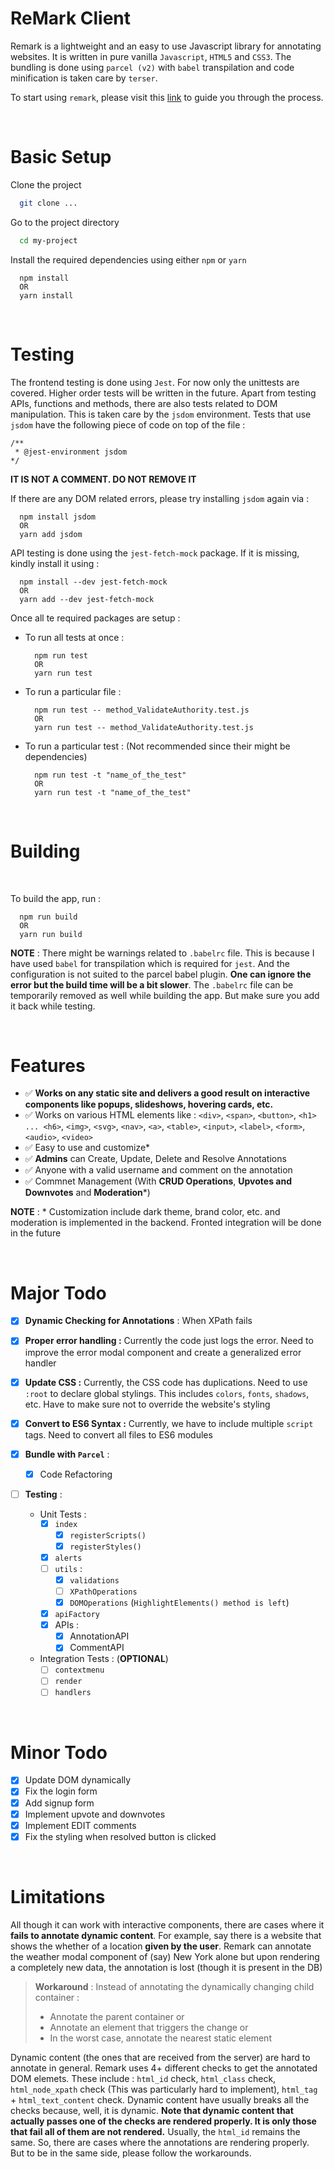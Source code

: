 # ReMark Client

Remark is a lightweight and an easy to use Javascript library for annotating websites. It is written in pure vanilla `Javascript`, `HTML5` and `CSS3`. The bundling is done using `parcel (v2)` with `babel` transpilation and code minification is taken care by `terser`.

To start using `remark`, please visit this [link](https://github.com/Vishvam10/ReMark-Admin) to guide you through the process.

<br>

# Basic Setup


Clone the project
```bash
  git clone ...
```

Go to the project directory
```bash
  cd my-project
```

Install the required dependencies using either `npm` or `yarn`
```
  npm install 
  OR
  yarn install
```

<br>


# Testing 

The frontend testing is done using `Jest`. For now only the unittests are covered. Higher order tests will be written in the future. Apart from testing APIs, functions and methods, there are also tests related to DOM manipulation. This is taken care by the `jsdom` environment. Tests that use `jsdom` have the following piece of code on top of the file :

```
/**
 * @jest-environment jsdom
*/
```

**IT IS NOT A COMMENT. DO NOT REMOVE IT**

If there are any DOM related errors, please try installing `jsdom` again via :

```
  npm install jsdom
  OR
  yarn add jsdom
```

API testing is done using the `jest-fetch-mock` package. If it is missing, kindly install it using :

```
  npm install --dev jest-fetch-mock
  OR
  yarn add --dev jest-fetch-mock
```

Once all te required packages are setup :

- To run all tests at once :
  ```
    npm run test
    OR
    yarn run test
  ```
- To run a particular file :
  ```
    npm run test -- method_ValidateAuthority.test.js
    OR
    yarn run test -- method_ValidateAuthority.test.js
  ```
- To run a particular test : (Not recommended since their might be dependencies)
  ```
    npm run test -t "name_of_the_test"
    OR
    yarn run test -t "name_of_the_test"
  ```

<br>

# Building

<br>

To build the app, run :
```
  npm run build
  OR
  yarn run build
```

**NOTE** : There might be warnings related to `.babelrc` file. This is because I have used `babel` for transpilation which is required for `jest`. And the configuration is not suited to the parcel babel plugin. **One can ignore the error but the build time will be a bit slower**. The `.babelrc` file can be temporarily removed as well while building the app. But make sure you add it back while testing.

<br>

# Features 

- ✅ **Works on any static site and delivers a good result on interactive components like popups, slideshows, hovering cards, etc.**
- ✅ Works on various HTML elements like :
 `<div>`, `<span>`, `<button>`, `<h1> ... <h6>`, `<img>`, `<svg>`, `<nav>`, `<a>`, `<table>`, `<input>`, `<label>`, `<form>`, `<audio>`, `<video>`
- ✅ Easy to use and customize*
- ✅ **Admins** can Create, Update, Delete and Resolve Annotations
- ✅ Anyone with a valid username and comment on the annotation
- ✅ Commnet Management (With **CRUD Operations**, **Upvotes and Downvotes** and **Moderation***)


**NOTE** : * Customization include dark theme, brand color, etc. and moderation is implemented in the backend. Fronted integration will be done in the future 

<br>

# Major Todo

- [x] **Dynamic Checking for Annotations** : When XPath fails

- [x] **Proper error handling :** Currently the code just logs the error. Need to improve the error modal component and create a generalized error handler

- [x] **Update CSS :** Currently, the CSS code has duplications. Need to use `:root` to declare global stylings. This includes `colors`, `fonts`, `shadows`, etc. Have to make sure not to override the website's styling

- [x] **Convert to ES6 Syntax :** Currently, we have to include multiple `script` tags. Need to convert all files to ES6 modules 

- [x] **Bundle with `Parcel`** :
  - [x] Code Refactoring

- [ ] **Testing** :
  - Unit Tests :   
    - [x] `index`
      - [x] `registerScripts()`
      - [x] `registerStyles()`
    - [x] `alerts`
    - [ ] `utils` :
      - [x] `validations`
      - [ ] `XPathOperations`
      - [x] `DOMOperations` (`HighlightElements() method is left`)
    - [x] `apiFactory`
    - [x] APIs :
      - [x] AnnotationAPI
      - [x] CommentAPI
  - Integration Tests : (**OPTIONAL**)
    - [ ] `contextmenu`
    - [ ] `render`
    - [ ] `handlers`

<br>

# Minor Todo

- [x] Update DOM dynamically
- [x] Fix the login form
- [x] Add signup form
- [x] Implement upvote and downvotes
- [x] Implement EDIT comments
- [x] Fix the styling when resolved button is clicked

<br>

# Limitations

All though it can work with interactive components, there are cases where it **fails to annotate dynamic content**. For example, say there is a website that shows the whether of a location **given by the user**. Remark can annotate the weather modal component of (say) New York alone but upon rendering a completely new data, the annotation is lost (though it is present in the DB)

> **Workaround** : Instead of annotating the dynamically changing child container :
>  - Annotate the parent container or
>  - Annotate an element that triggers the change or
>  - In the worst case, annotate the nearest static element

Dynamic content (the ones that are received from the server) are hard to annotate in general. Remark uses 4+ different checks to get the annotated DOM elemets. These include : `html_id` check, `html_class` check, `html_node_xpath` check (This was particularly hard to implement), `html_tag` + `html_text_content` check. Dynamic content have usually breaks all the checks because, well, it is dynamic. **Note that dynamic content that actually passes one of the checks are rendered properly. It is only those that fail all of them are not rendered.** Usually, the `html_id` remains the same. So, there are cases where the annotations are rendering properly. But to be in the same side, please follow the workarounds. 
